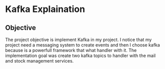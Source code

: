# Kafka Explaination
## Objective 
The project objective is implement Kafka in my project. I notice that my project need a messaging system to create events and
then I choose kafka because is a powerfull framework that what handler with it. The implementation goal was create two kafka topics
to handler with the mail and stock management services. 
